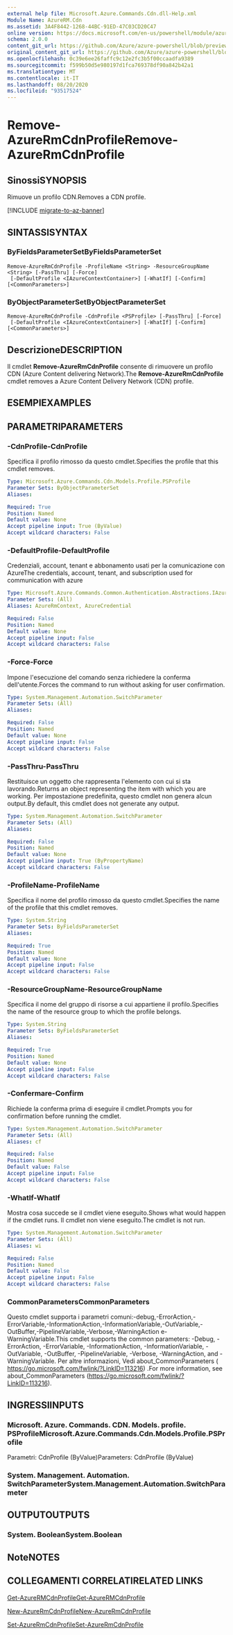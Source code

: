 ```yaml
---
external help file: Microsoft.Azure.Commands.Cdn.dll-Help.xml
Module Name: AzureRM.Cdn
ms.assetid: 3A4F8442-1268-44BC-91ED-47C03CD20C47
online version: https://docs.microsoft.com/en-us/powershell/module/azurerm.cdn/remove-azurermcdnprofile
schema: 2.0.0
content_git_url: https://github.com/Azure/azure-powershell/blob/preview/src/ResourceManager/Cdn/Commands.Cdn/help/Remove-AzureRmCdnProfile.md
original_content_git_url: https://github.com/Azure/azure-powershell/blob/preview/src/ResourceManager/Cdn/Commands.Cdn/help/Remove-AzureRmCdnProfile.md
ms.openlocfilehash: 0c39e6ee26faffc9c12e2fc3b5f00ccaadfa9389
ms.sourcegitcommit: f599b50d5e980197d1fca769378df90a842b42a1
ms.translationtype: MT
ms.contentlocale: it-IT
ms.lasthandoff: 08/20/2020
ms.locfileid: "93517524"
---
```

# <span data-ttu-id="32b69-101">Remove-AzureRmCdnProfile</span><span class="sxs-lookup"><span data-stu-id="32b69-101">Remove-AzureRmCdnProfile</span></span>

## <span data-ttu-id="32b69-102">Sinossi</span><span class="sxs-lookup"><span data-stu-id="32b69-102">SYNOPSIS</span></span>
<span data-ttu-id="32b69-103">Rimuove un profilo CDN.</span><span class="sxs-lookup"><span data-stu-id="32b69-103">Removes a CDN profile.</span></span>

[!INCLUDE [migrate-to-az-banner](../../includes/migrate-to-az-banner.md)]

## <span data-ttu-id="32b69-104">SINTASSI</span><span class="sxs-lookup"><span data-stu-id="32b69-104">SYNTAX</span></span>

### <span data-ttu-id="32b69-105">ByFieldsParameterSet</span><span class="sxs-lookup"><span data-stu-id="32b69-105">ByFieldsParameterSet</span></span>
```
Remove-AzureRmCdnProfile -ProfileName <String> -ResourceGroupName <String> [-PassThru] [-Force]
 [-DefaultProfile <IAzureContextContainer>] [-WhatIf] [-Confirm] [<CommonParameters>]
```

### <span data-ttu-id="32b69-106">ByObjectParameterSet</span><span class="sxs-lookup"><span data-stu-id="32b69-106">ByObjectParameterSet</span></span>
```
Remove-AzureRmCdnProfile -CdnProfile <PSProfile> [-PassThru] [-Force]
 [-DefaultProfile <IAzureContextContainer>] [-WhatIf] [-Confirm] [<CommonParameters>]
```

## <span data-ttu-id="32b69-107">Descrizione</span><span class="sxs-lookup"><span data-stu-id="32b69-107">DESCRIPTION</span></span>
<span data-ttu-id="32b69-108">Il cmdlet **Remove-AzureRmCdnProfile** consente di rimuovere un profilo CDN (Azure Content delivering Network).</span><span class="sxs-lookup"><span data-stu-id="32b69-108">The **Remove-AzureRmCdnProfile** cmdlet removes a Azure Content Delivery Network (CDN) profile.</span></span>

## <span data-ttu-id="32b69-109">ESEMPI</span><span class="sxs-lookup"><span data-stu-id="32b69-109">EXAMPLES</span></span>

## <span data-ttu-id="32b69-110">PARAMETRI</span><span class="sxs-lookup"><span data-stu-id="32b69-110">PARAMETERS</span></span>

### <span data-ttu-id="32b69-111">-CdnProfile</span><span class="sxs-lookup"><span data-stu-id="32b69-111">-CdnProfile</span></span>
<span data-ttu-id="32b69-112">Specifica il profilo rimosso da questo cmdlet.</span><span class="sxs-lookup"><span data-stu-id="32b69-112">Specifies the profile that this cmdlet removes.</span></span>

```yaml
Type: Microsoft.Azure.Commands.Cdn.Models.Profile.PSProfile
Parameter Sets: ByObjectParameterSet
Aliases:

Required: True
Position: Named
Default value: None
Accept pipeline input: True (ByValue)
Accept wildcard characters: False
```

### <span data-ttu-id="32b69-113">-DefaultProfile</span><span class="sxs-lookup"><span data-stu-id="32b69-113">-DefaultProfile</span></span>
<span data-ttu-id="32b69-114">Credenziali, account, tenant e abbonamento usati per la comunicazione con Azure</span><span class="sxs-lookup"><span data-stu-id="32b69-114">The credentials, account, tenant, and subscription used for communication with azure</span></span>

```yaml
Type: Microsoft.Azure.Commands.Common.Authentication.Abstractions.IAzureContextContainer
Parameter Sets: (All)
Aliases: AzureRmContext, AzureCredential

Required: False
Position: Named
Default value: None
Accept pipeline input: False
Accept wildcard characters: False
```

### <span data-ttu-id="32b69-115">-Force</span><span class="sxs-lookup"><span data-stu-id="32b69-115">-Force</span></span>
<span data-ttu-id="32b69-116">Impone l'esecuzione del comando senza richiedere la conferma dell'utente.</span><span class="sxs-lookup"><span data-stu-id="32b69-116">Forces the command to run without asking for user confirmation.</span></span>

```yaml
Type: System.Management.Automation.SwitchParameter
Parameter Sets: (All)
Aliases:

Required: False
Position: Named
Default value: None
Accept pipeline input: False
Accept wildcard characters: False
```

### <span data-ttu-id="32b69-117">-PassThru</span><span class="sxs-lookup"><span data-stu-id="32b69-117">-PassThru</span></span>
<span data-ttu-id="32b69-118">Restituisce un oggetto che rappresenta l'elemento con cui si sta lavorando.</span><span class="sxs-lookup"><span data-stu-id="32b69-118">Returns an object representing the item with which you are working.</span></span>
<span data-ttu-id="32b69-119">Per impostazione predefinita, questo cmdlet non genera alcun output.</span><span class="sxs-lookup"><span data-stu-id="32b69-119">By default, this cmdlet does not generate any output.</span></span>

```yaml
Type: System.Management.Automation.SwitchParameter
Parameter Sets: (All)
Aliases:

Required: False
Position: Named
Default value: None
Accept pipeline input: True (ByPropertyName)
Accept wildcard characters: False
```

### <span data-ttu-id="32b69-120">-ProfileName</span><span class="sxs-lookup"><span data-stu-id="32b69-120">-ProfileName</span></span>
<span data-ttu-id="32b69-121">Specifica il nome del profilo rimosso da questo cmdlet.</span><span class="sxs-lookup"><span data-stu-id="32b69-121">Specifies the name of the profile that this cmdlet removes.</span></span>

```yaml
Type: System.String
Parameter Sets: ByFieldsParameterSet
Aliases:

Required: True
Position: Named
Default value: None
Accept pipeline input: False
Accept wildcard characters: False
```

### <span data-ttu-id="32b69-122">-ResourceGroupName</span><span class="sxs-lookup"><span data-stu-id="32b69-122">-ResourceGroupName</span></span>
<span data-ttu-id="32b69-123">Specifica il nome del gruppo di risorse a cui appartiene il profilo.</span><span class="sxs-lookup"><span data-stu-id="32b69-123">Specifies the name of the resource group to which the profile belongs.</span></span>

```yaml
Type: System.String
Parameter Sets: ByFieldsParameterSet
Aliases:

Required: True
Position: Named
Default value: None
Accept pipeline input: False
Accept wildcard characters: False
```

### <span data-ttu-id="32b69-124">-Confermare</span><span class="sxs-lookup"><span data-stu-id="32b69-124">-Confirm</span></span>
<span data-ttu-id="32b69-125">Richiede la conferma prima di eseguire il cmdlet.</span><span class="sxs-lookup"><span data-stu-id="32b69-125">Prompts you for confirmation before running the cmdlet.</span></span>

```yaml
Type: System.Management.Automation.SwitchParameter
Parameter Sets: (All)
Aliases: cf

Required: False
Position: Named
Default value: False
Accept pipeline input: False
Accept wildcard characters: False
```

### <span data-ttu-id="32b69-126">-WhatIf</span><span class="sxs-lookup"><span data-stu-id="32b69-126">-WhatIf</span></span>
<span data-ttu-id="32b69-127">Mostra cosa succede se il cmdlet viene eseguito.</span><span class="sxs-lookup"><span data-stu-id="32b69-127">Shows what would happen if the cmdlet runs.</span></span>
<span data-ttu-id="32b69-128">Il cmdlet non viene eseguito.</span><span class="sxs-lookup"><span data-stu-id="32b69-128">The cmdlet is not run.</span></span>

```yaml
Type: System.Management.Automation.SwitchParameter
Parameter Sets: (All)
Aliases: wi

Required: False
Position: Named
Default value: False
Accept pipeline input: False
Accept wildcard characters: False
```

### <span data-ttu-id="32b69-129">CommonParameters</span><span class="sxs-lookup"><span data-stu-id="32b69-129">CommonParameters</span></span>
<span data-ttu-id="32b69-130">Questo cmdlet supporta i parametri comuni:-debug,-ErrorAction,-ErrorVariable,-InformationAction,-InformationVariable,-OutVariable,-OutBuffer,-PipelineVariable,-Verbose,-WarningAction e-WarningVariable.</span><span class="sxs-lookup"><span data-stu-id="32b69-130">This cmdlet supports the common parameters: -Debug, -ErrorAction, -ErrorVariable, -InformationAction, -InformationVariable, -OutVariable, -OutBuffer, -PipelineVariable, -Verbose, -WarningAction, and -WarningVariable.</span></span> <span data-ttu-id="32b69-131">Per altre informazioni, Vedi about_CommonParameters ( https://go.microsoft.com/fwlink/?LinkID=113216) .</span><span class="sxs-lookup"><span data-stu-id="32b69-131">For more information, see about_CommonParameters (https://go.microsoft.com/fwlink/?LinkID=113216).</span></span>

## <span data-ttu-id="32b69-132">INGRESSI</span><span class="sxs-lookup"><span data-stu-id="32b69-132">INPUTS</span></span>

### <span data-ttu-id="32b69-133">Microsoft. Azure. Commands. CDN. Models. profile. PSProfile</span><span class="sxs-lookup"><span data-stu-id="32b69-133">Microsoft.Azure.Commands.Cdn.Models.Profile.PSProfile</span></span>
<span data-ttu-id="32b69-134">Parametri: CdnProfile (ByValue)</span><span class="sxs-lookup"><span data-stu-id="32b69-134">Parameters: CdnProfile (ByValue)</span></span>

### <span data-ttu-id="32b69-135">System. Management. Automation. SwitchParameter</span><span class="sxs-lookup"><span data-stu-id="32b69-135">System.Management.Automation.SwitchParameter</span></span>

## <span data-ttu-id="32b69-136">OUTPUT</span><span class="sxs-lookup"><span data-stu-id="32b69-136">OUTPUTS</span></span>

### <span data-ttu-id="32b69-137">System. Boolean</span><span class="sxs-lookup"><span data-stu-id="32b69-137">System.Boolean</span></span>

## <span data-ttu-id="32b69-138">Note</span><span class="sxs-lookup"><span data-stu-id="32b69-138">NOTES</span></span>

## <span data-ttu-id="32b69-139">COLLEGAMENTI CORRELATI</span><span class="sxs-lookup"><span data-stu-id="32b69-139">RELATED LINKS</span></span>

[<span data-ttu-id="32b69-140">Get-AzureRMCdnProfile</span><span class="sxs-lookup"><span data-stu-id="32b69-140">Get-AzureRMCdnProfile</span></span>](./Get-AzureRMCdnProfile.md)

[<span data-ttu-id="32b69-141">New-AzureRmCdnProfile</span><span class="sxs-lookup"><span data-stu-id="32b69-141">New-AzureRmCdnProfile</span></span>](./New-AzureRmCdnProfile.md)

[<span data-ttu-id="32b69-142">Set-AzureRmCdnProfile</span><span class="sxs-lookup"><span data-stu-id="32b69-142">Set-AzureRmCdnProfile</span></span>](./Set-AzureRmCdnProfile.md)


